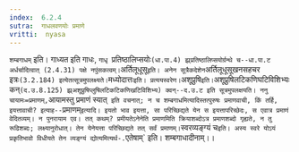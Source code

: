 ```yaml
---
index:  6.2.4
sutra:  गाधलवणयोः प्रमाणे
vritti:  nyasa
---
```


`शम्बगाधम्` इति। गाध्यत इति गाधः, `गाधृ `प्रतिष्ठालिप्सयोः` (धा.पा.4) झ्र्प्रतिष्ठालिप्सयोर्ग्रन्थे च--धा.पा.ट अर्धर्चादित्वात् (2.4.31) पक्षे नपुंसकत्वम्। `अर्तिलूधूसू` इति। अनेन सूत्रैकदेशेन `अर्तिलूधूसूखनसहचर इत्रः` (3.2.184) इत्येतत्सूत्रमुपलक्ष्यते। `मध्योदात्तः` इति। प्रत्ययस्वरेण। `अशूप्रुषि` इति। `अशूप्रुषिलटिकणिघटिविशिभ्यः कन्` (द.उ.8.125) झ्र्अशूप्रुषिप्लुषिलटिकटिकणिखटिविशिभ्य) क्वन्--द.उ.ट इति सूत्रमुपलक्षयति। ननु चायामः=प्रमाणम्, `आयामस्तु प्रमाणं स्यात्` इति वचनात्; न च शम्बगाधमित्यादिस्तत्पुरुषः प्रमाणवाची, किं तर्हि, इयत्तावाची? इत्याह--`प्रमाणम्` इत्यादि। इयतो भाव इयत्ता, सा परिच्छिद्यते येन स इयत्तापरिच्छेदः, स एवात्र प्रमाणं वेदितव्यम्। न पुनरायाम एव। तत् कथम्? प्रमीयतेऽनेनेति प्रमाणमिति क्रियाशब्दोऽत्र प्रमाणशब्दो गृह्यते, न तु रूढिशब्दः; लक्ष्यानुरोधात्। तेन येनेयत्ता परिच्छिद्यते तत् सर्वं प्रमाणम्। `स्वरव्यङ्ग्यं च` इति। अस्य स्वरे योऽयं प्रकृतिभावो विधीयते तेन व्यङ्ग्यं द्योत्यमित्यर्थ-. `एतेषाम्` इति। शम्बगाधादीनाम्।।

